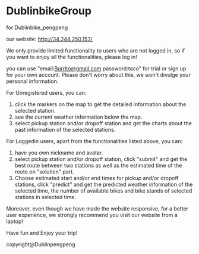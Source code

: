 # DublinbikeGroup
for Dublinbike_pengpeng

our website: http://34.244.250.153/

We only provide limited functionality to users who are not logged in, so if you want to enjoy all the functionalities, please log in!

you can use "email:Burrito@gmail.com password:taco" for trial or sign up for your own account. Please don't worry about this, we won't divulge your personal information.

For Unregistered users, you can:
1. click the markers on the map to get the detailed information about the selected station.
2. see the current weather information below the map.
3. select pickup station and/or dropoff station and get the charts about the past information of the selected stations.

For Loggedin users, apart from the functionalities listed above, you can:
1. have you own nickname and avatar.
2. select pickup station and/or dropoff station, click "submit" and get the best route between two stations as well as the estimated time of the route on "solution" part.
3. Choose estimated start and/or end times for pickup and/or dropoff stations, click "predict" and get the predicted weather information of the selected time, the number of available bikes and bike stands of selected stations in selected time.

Moreover, even though we have made the website responsive, for a better user experience, we strongly recommend you visit our website from a laptop!

Have fun and Enjoy your trip!

copyright@Dublinpengpeng
